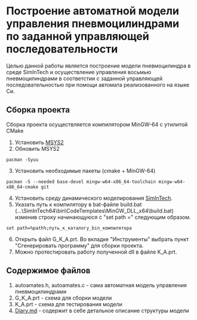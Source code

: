 # Построение автоматной модели управления пневмоцилиндрами по заданной управляющей последовательности
Целью данной работы является построение модели пневмоцилиндра в среде SimInTech и осуществление управления восьмью пневмоцилиндрами в соответстии с заданной управляющей последовательностью при помощи автомата реализованного на языке Си.
## Сборка проекта
Сборка проекта осуществляется компилятором MinGW-64 с утилитой CMake
1. Установить [MSYS2](https://www.msys2.org/)
2. Обновить MSYS2
```
pacman -Syuu
```
3. Установить необходимые пакеты (cmake + MinGW-64)
```
pacman -S --needed base-devel mingw-w64-x86_64-toolchain mingw-w64-x86_64-cmake git
```
4. Установить среду динамического моделирования [SimInTech](https://simintech.ru/).
5. Указать путь к компилятору в bat-файле build.bat (...\SimInTech64\bin\CodeTemplates\MinGW_DLL_x64\build.bat) изменив строку начинающуюся с "set path =" следующим образом.
```
set path=%path%;путь_к_каталогу_bin_компилятора
```
6. Открыть файл G_K_A.prt. Во вкладке "Инструменты" выбрать пункт "Сгенерировать программу" для сборки проекта.
7. Можно протестировать работу полученной dll в файле K_A.prt.

## Содержимое файлов
1. autoamates.h, autoamates.c - сама автоматная модель управления пневмоцилиндрами
2. G_K_A.prt - схема для сборки модели
3. K_A.prt - схема для тестирования модели
4. [Diary.md](https://github.com/sunnyEmty/automate_control_system/blob/main/Diary.md) - содержит в себе детальное описание структуры модели
